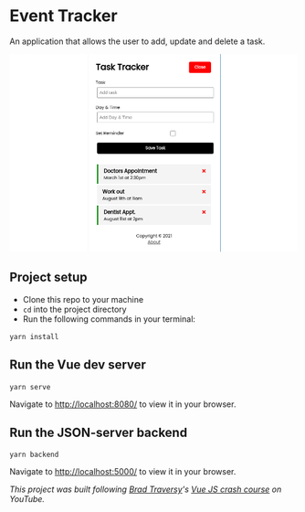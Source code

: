 # Event Tracker

An application that allows the user to add, update and delete a task.

![Task tracker](https://github.com/toluagboola/vue-task-tracker/blob/master/task-tracker.png)

## Project setup

- Clone this repo to your machine
- `cd` into the project directory
- Run the following commands in your terminal:

```
yarn install
```

## Run the Vue dev server

```
yarn serve
```

Navigate to [http://localhost:8080/](http://localhost:8080/) to view it in your browser.

## Run the JSON-server backend

```
yarn backend
```

Navigate to [http://localhost:5000/](http://localhost:5000/) to view it in your browser.

_This project was built following [Brad Traversy](https://github.com/bradtraversy)'s [Vue JS crash course](https://www.youtube.com/watch?v=qZXt1Aom3Cs) on YouTube._
